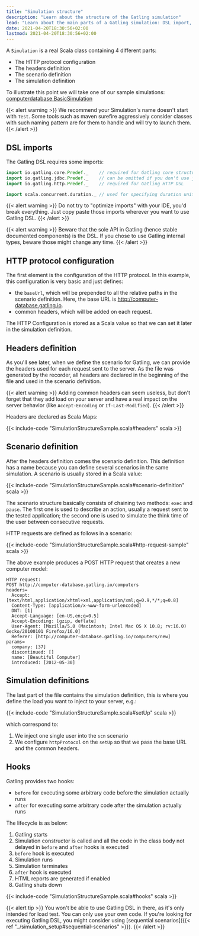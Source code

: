 ```yaml
---
title: "Simulation structure"
description: "Learn about the structure of the Gatling simulation"
lead: "Learn about the main parts of a Gatling simulation: DSL import, protocol configuration, headers definition, scenario definition, simulation definitions, hooks"
date: 2021-04-20T18:30:56+02:00
lastmod: 2021-04-20T18:30:56+02:00
---
```


A `Simulation` is a real Scala class containing 4 different parts:

* The HTTP protocol configuration
* The headers definition
* The scenario definition
* The simulation definition

To illustrate this point we will take one of our sample simulations: [computerdatabase.BasicSimulation](https://github.com/gatling/gatling/blob/master/gatling-bundle/src/main/scala/computerdatabase/BasicSimulation.scala)

{{< alert warning >}}
We recommend your Simulation's name doesn't start with `Test`.
Some tools such as maven surefire aggressively consider classes with such naming pattern are for them to handle and will try to launch them.
{{< /alert >}}

## DSL imports

The Gatling DSL requires some imports:

```scala
import io.gatling.core.Predef._    // required for Gatling core structure DSL
import io.gatling.jdbc.Predef._    // can be omitted if you don't use jdbcFeeder
import io.gatling.http.Predef._    // required for Gatling HTTP DSL

import scala.concurrent.duration._ // used for specifying duration unit, eg "5 second"
```

{{< alert warning >}}
Do not try to "optimize imports" with your IDE, you'd break everything.
Just copy paste those imports wherever you want to use Gatling DSL.
{{< /alert >}}

{{< alert warning >}}
Beware that the sole API in Gatling (hence stable documented components) is the DSL.
If you chose to use Gatling internal types, beware those might change any time.
{{< /alert >}}

## HTTP protocol configuration

The first element is the configuration of the HTTP protocol.
In this example, this configuration is very basic and just defines:

* the `baseUrl`, which will be prepended to all the relative paths in the scenario definition.
  Here, the base URL is http://computer-database.gatling.io.
* common headers, which will be added on each request.

The HTTP Configuration is stored as a Scala value so that we can set it later in the simulation definition.

## Headers definition

As you'll see later, when we define the scenario for Gatling, we can provide the headers used for each request sent to the server.
As the file was generated by the recorder, all headers are declared in the beginning of the file and used in the scenario definition.

{{< alert warning >}}
Adding common headers can seem useless, but don't forget that they add load on your server and have a real impact on the server behavior (like `Accept-Encoding` or `If-Last-Modified`).
{{< /alert >}}

Headers are declared as Scala Maps:

{{< include-code "SimulationStructureSample.scala#headers" scala >}}

## Scenario definition

After the headers definition comes the scenario definition.
This definition has a name because you can define several scenarios in the same simulation.
A scenario is usually stored in a Scala value:

{{< include-code "SimulationStructureSample.scala#scenario-definition" scala >}}

The scenario structure basically consists of chaining two methods: `exec` and `pause`.
The first one is used to describe an action, usually a request sent to the tested application; the second one is used to simulate the think time of the user between consecutive requests.

HTTP requests are defined as follows in a scenario:

{{< include-code "SimulationStructureSample.scala#http-request-sample" scala >}}

The above example produces a POST HTTP request that creates a new computer model:

```
HTTP request:
POST http://computer-database.gatling.io/computers
headers=
  Accept: [text/html,application/xhtml+xml,application/xml;q=0.9,*/*;q=0.8]
  Content-Type: [application/x-www-form-urlencoded]
  DNT: [1]
  Accept-Language: [en-US,en;q=0.5]
  Accept-Encoding: [gzip, deflate]
  User-Agent: [Mozilla/5.0 (Macintosh; Intel Mac OS X 10.8; rv:16.0) Gecko/20100101 Firefox/16.0]
  Referer: [http://computer-database.gatling.io/computers/new]
params=
  company: [37]
  discontinued: []
  name: [Beautiful Computer]
  introduced: [2012-05-30]
```

## Simulation definitions

The last part of the file contains the simulation definition, this is where you define the load you want to inject to your server, e.g.:

{{< include-code "SimulationStructureSample.scala#setUp" scala >}}

which correspond to:

1. We inject one single user into the `scn` scenario
2. We configure `httpProtocol` on the `setUp` so that we pass the base URL and the common headers.

## Hooks

Gatling provides two hooks:

* `before` for executing some arbitrary code before the simulation actually runs
* `after` for executing some arbitrary code after the simulation actually runs

The lifecycle is as below:

1. Gatling starts
2. Simulation constructor is called and all the code in the class body not delayed in `before` and `after` hooks is executed
3. `before` hook is executed
4. Simulation runs
5. Simulation terminates
6. `after` hook is executed
7. HTML reports are generated if enabled
8. Gatling shuts down

{{< include-code "SimulationStructureSample.scala#hooks" scala >}}

{{< alert tip >}}
You won't be able to use Gatling DSL in there, as it's only intended for load test. You can only use your own code.
If you're looking for executing Gatling DSL, you might consider using [sequential scenarios]({{< ref "../simulation_setup#sequential-scenarios" >}}).
{{< /alert >}}
